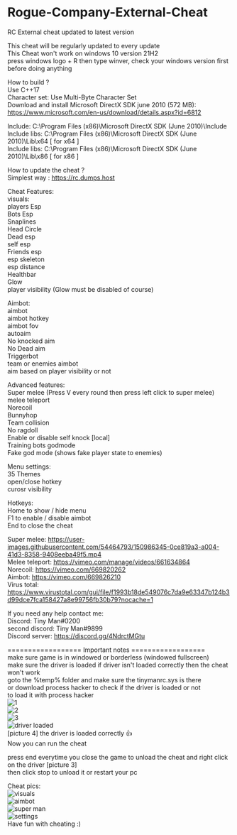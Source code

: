# Rogue-Company-External-Cheat
RC External cheat updated to latest version

This cheat will be regularly updated to every update
\
This Cheat won't work on windows 10 version 21H2
\
press windows logo + R then type winver, check your windows version first before doing anything

How to build ?
\
Use C++17
\
Character set: Use Multi-Byte Character Set
\
Download and install Microsoft DirectX SDK june 2010 (572 MB):
\
https://www.microsoft.com/en-us/download/details.aspx?id=6812

Include: C:\Program Files (x86)\Microsoft DirectX SDK (June 2010)\Include
\
Include libs: C:\Program Files (x86)\Microsoft DirectX SDK (June 2010)\Lib\x64    [ for x64 ]
\
Include libs: C:\Program Files (x86)\Microsoft DirectX SDK (June 2010)\Lib\x86    [ for x86 ]

How to update the cheat ?
\
Simplest way : https://rc.dumps.host

Cheat Features:
\
visuals:
\
players Esp
\
Bots Esp
\
Snaplines
\
Head Circle
\
Dead esp
\
self esp
\
Friends esp
\
esp skeleton
\
esp distance
\
Healthbar
\
Glow
\
player visibility (Glow must be disabled of course)

Aimbot:
\
aimbot
\
aimbot hotkey
\
aimbot fov
\
autoaim
\
No knocked aim
\
No Dead aim
\
Triggerbot
\
team or enemies aimbot
\
aim based on player visibility or not

Advanced features:
\
Super melee (Press V every round then press left click to super melee)
\
melee teleport
\
Norecoil
\
Bunnyhop
\
Team collision
\
No ragdoll
\
Enable or disable self knock [local]
\
Training bots godmode
\
Fake god mode (shows fake player state to enemies)

Menu settings:
\
35 Themes
\
open/close hotkey
\
curosr visibility

Hotkeys:
\
Home to show / hide menu
\
F1 to enable / disable aimbot
\
End to close the cheat

Super melee: https://user-images.githubusercontent.com/54464793/150986345-0ce819a3-a004-41d3-8358-9408eeba49f5.mp4
\
Melee teleport: https://vimeo.com/manage/videos/661634864
\
Norecoil: https://vimeo.com/669820262
\
Aimbot: https://vimeo.com/669826210
\
Virus total:
\
https://www.virustotal.com/gui/file/f1993b18de549076c7da9e63347b124b3d99dce7fca158427a8e99756fb30b79?nocache=1

If you need any help contact me:
\
Discord: Tiny Man#0200
\
second discord: Tiny Man#9899
\
Discord server: https://discord.gg/4NdrctMGtu

================== Important notes ==================
\
make sure game is in windowed or borderless (windowed fullscreen)
\
make sure the driver is loaded if driver isn't loaded correctly then the cheat won't work
\
goto the %temp% folder and make sure the tinymanrc.sys is there
\
or download process hacker to check if the driver is loaded or not
\
to load it with process hacker
\
![1](https://user-images.githubusercontent.com/54464793/151290084-0497748f-95cf-480e-b34c-09e8845c592d.png)
\
![2](https://user-images.githubusercontent.com/54464793/151290086-a3991ec4-4451-464c-9eb0-e1b0d325e1b5.png)
\
![3](https://user-images.githubusercontent.com/54464793/151290080-a96b375e-33f1-46a3-ac38-2b7c5fa0a93d.png)
\
![driver loaded](https://user-images.githubusercontent.com/54464793/151296505-5b8d48e3-932a-4abc-b9db-1753292a699c.png)
\
[picture 4] the driver is loaded correctly 👍
\
Now you can run the cheat

press end everytime you close the game to unload the cheat
and right click on the driver [picture 3]
\
then click stop to unload it
or restart your pc

Cheat pics:
\
![visuals](https://user-images.githubusercontent.com/54464793/151306410-2e3db0ab-fdf4-402d-9ede-513d96ee4b3e.png)
\
![aimbot](https://user-images.githubusercontent.com/54464793/151306429-691519c5-64f4-4e6a-bf6d-bb6a8a7aa283.png)
\
![super man](https://user-images.githubusercontent.com/54464793/151306436-ffe7bfc7-9a17-4e96-b308-a277d51cd082.png)
\
![settings](https://user-images.githubusercontent.com/54464793/151306451-600847c1-a5b4-47c7-b6c8-09b79b1e9434.png)
\
Have fun with cheating :)
